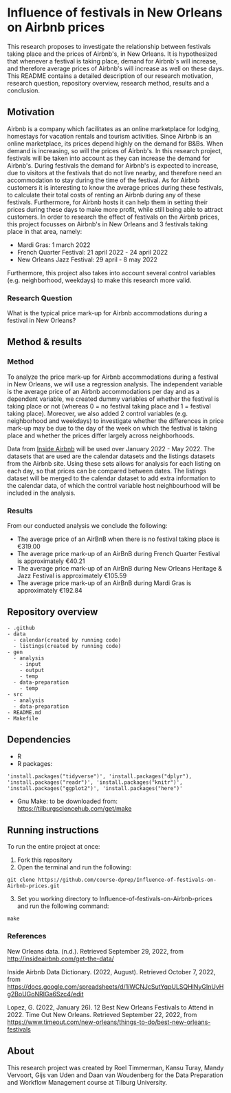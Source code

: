 # Influence of festivals in New Orleans on Airbnb prices

This research proposes to investigate the relationship between festivals taking place and the prices of Airbnb's, in New Orleans. It is hypothesized that whenever a festival is taking place, demand for Airbnb's will increase, and therefore average prices of Airbnb's will increase as well on these days. This README contains a detailed description of our research motivation, research question, repository overview, research method, results and a conclusion.

## Motivation

Airbnb is a company which facilitates as an online marketplace for lodging, homestays for vacation rentals and tourism activities. Since Airbnb is an online marketplace, its prices depend highly on the demand for B&Bs. When demand is increasing, so will the prices of Airbnb's. In this research project, festivals will be taken into account as they can increase the demand for Airbnb's. During festivals the demand for Airbnb's is expected to increase, due to visitors at the festivals that do not live nearby, and therefore need an accommodation to stay during the time of the festival. As for Airbnb customers it is interesting to know the average prices during these festivals, to calculate their total costs of renting an Airbnb during any of these festivals. Furthermore, for Airbnb hosts it can help them in setting their prices during these days to make more profit, while still being able to attract customers. In order to research the effect of festivals on the Airbnb prices, this project focusses on Airbnb's in New Orleans and 3 festivals taking place in that area, namely:

-   Mardi Gras: 1 march 2022
-   French Quarter Festival: 21 april 2022 - 24 april 2022
-   New Orleans Jazz Festival: 29 april - 8 may 2022

Furthermore, this project also takes into account several control variables (e.g. neighborhood, weekdays) to make this research more valid.

### Research Question

What is the typical price mark-up for Airbnb accommodations during a festival in New Orleans?

## Method & results

### Method

To analyze the price mark-up for Airbnb accommodations during a festival in New Orleans, we will use a regression analysis. The independent variable is the average price of an Airbnb accommodations per day and as a dependent variable, we created dummy variables of whether the festival is taking place or not (whereas 0 = no festival taking place and 1 = festival taking place). Moreover, we also added 2 control variables (e.g. neighborhood and weekdays) to investigate whether the differences in price mark-up may be due to the day of the week on which the festival is taking place and whether the prices differ largely across neighborhoods.

Data from [Inside Airbnb](http://insideairbnb.com/new-orleans) will be used over January 2022 - May 2022. The datasets that are used are the calendar datasets and the listings datasets from the Airbnb site. Using these sets allows for analysis for each listing on each day, so that prices can be compared between dates. The listings dataset will be merged to the calendar dataset to add extra information to the calendar data, of which the control variable host neighbourhood will be included in the analysis. 

### Results

From our conducted analysis we conclude the following:

-   The average price of an AirBnB when there is no festival taking place is €319.00
-   The average price mark-up of an AirBnB during French Quarter Festival is approximately €40.21
-   The average price mark-up of an AirBnB during New Orleans Heritage & Jazz Festival is approximately €105.59
-   The average price mark-up of an AirBnB during Mardi Gras is approximately €192.84

## Repository overview

    - .github
    - data
      - calendar(created by running code)
      - listings(created by running code)
    - gen
      - analysis
        - input
        - output
        - temp
      - data-preparation
        - temp  
    - src
      - analysis
      - data-preparation
    - README.md
    - Makefile

## Dependencies
-   R
-   R packages: 
```
'install.packages("tidyverse")', 'install.packages("dplyr"), 'install.packages("readr")', 'install.packages("knitr")', 'install.packages("ggplot2")', 'install.packages("here")'
```
-   Gnu Make: to be downloaded from: https://tilburgsciencehub.com/get/make

## Running instructions

To run the entire project at once:
1. Fork this repository
2. Open the terminal and run the following: 
```
git clone https://github.com/course-dprep/Influence-of-festivals-on-Airbnb-prices.git
```
3. Set you working directory to Influence-of-festivals-on-Airbnb-prices and run the following command: 
```
make
```

### References
New Orleans data. (n.d.). Retrieved September 29, 2022, from http://insideairbnb.com/get-the-data/

Inside Airbnb Data Dictionary. (2022, August). Retrieved October 7, 2022, from https://docs.google.com/spreadsheets/d/1iWCNJcSutYqpULSQHlNyGInUvHg2BoUGoNRIGa6Szc4/edit

Lopez, G. (2022, January 26). 12 Best New Orleans Festivals to Attend in 2022. Time Out New Orleans. Retrieved September 22, 2022, from https://www.timeout.com/new-orleans/things-to-do/best-new-orleans-festivals


## About

This research project was created by Roel Timmerman, Kansu Turay, Mandy Vervoort, Gijs van Uden and Daan van Woudenberg for the Data Preparation and Workflow Management course at Tilburg University.
